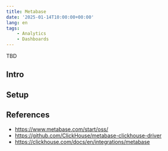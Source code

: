 ```yaml
---
title: Metabase
date: '2025-01-14T10:00:00+00:00'
lang: en
tags:
    - Analytics
    - Dashboards
---
```


TBD

## Intro ##

## Setup ##

## References ##

* <https://www.metabase.com/start/oss/>
* <https://github.com/ClickHouse/metabase-clickhouse-driver>
* <https://clickhouse.com/docs/en/integrations/metabase>
